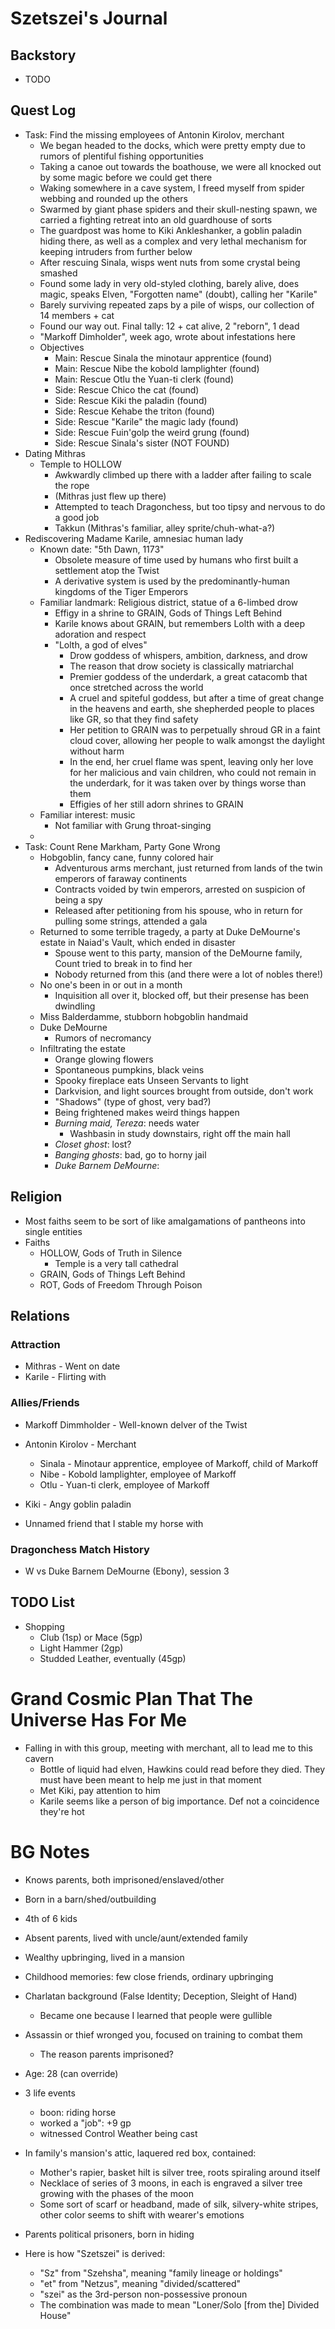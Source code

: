 # Szetszei's Journal

## Backstory
- TODO

## Quest Log
- Task: Find the missing employees of Antonin Kirolov, merchant
    - We began headed to the docks, which were pretty empty due to rumors of plentiful fishing opportunities
    - Taking a canoe out towards the boathouse, we were all knocked out by some magic before we could get there
    - Waking somewhere in a cave system, I freed myself from spider webbing and rounded up the others
    - Swarmed by giant phase spiders and their skull-nesting spawn, we carried a fighting retreat into an old guardhouse of sorts
    - The guardpost was home to Kiki Ankleshanker, a goblin paladin hiding there, as well as a complex and very lethal mechanism for keeping intruders from further below
    - After rescuing Sinala, wisps went nuts from some crystal being smashed
    - Found some lady in very old-styled clothing, barely alive, does magic, speaks Elven, "Forgotten name" (doubt), calling her "Karile"
    - Barely surviving repeated zaps by a pile of wisps, our collection of 14 members + cat
    - Found our way out. Final tally: 12 + cat alive, 2 "reborn", 1 dead
    - "Markoff Dimholder", week ago, wrote about infestations here
    - Objectives
        - Main: Rescue Sinala the minotaur apprentice (found)
        - Main: Rescue Nibe the kobold lamplighter (found)
        - Main: Rescue Otlu the Yuan-ti clerk (found)
        - Side: Rescue Chico the cat (found)
        - Side: Rescue Kiki the paladin (found)
        - Side: Rescue Kehabe the triton (found)
        - Side: Rescue "Karile" the magic lady (found)
        - Side: Rescue Fuin'golp the weird grung (found)
        - Side: Rescue Sinala's sister (NOT FOUND)
- Dating Mithras
    - Temple to HOLLOW
        - Awkwardly climbed up there with a ladder after failing to scale the rope
        - (Mithras just flew up there)
        - Attempted to teach Dragonchess, but too tipsy and nervous to do a good job
        - Takkun (Mithras's familiar, alley sprite/chuh-what-a?)
- Rediscovering Madame Karile, amnesiac human lady
    - Known date: "5th Dawn, 1173"
        - Obsolete measure of time used by humans who first built a settlement atop the Twist
        - A derivative system is used by the predominantly-human kingdoms of the Tiger Emperors
    - Familiar landmark: Religious district, statue of a 6-limbed drow
        - Effigy in a shrine to GRAIN, Gods of Things Left Behind
        - Karile knows about GRAIN, but remembers Lolth with a deep adoration and respect
        - "Lolth, a god of elves"
            - Drow goddess of whispers, ambition, darkness, and drow
            - The reason that drow society is classically matriarchal
            - Premier goddess of the underdark, a great catacomb that once stretched across the world
            - A cruel and spiteful goddess, but after a time of great change in the heavens and earth, she shepherded people to places like GR, so that they find safety
            - Her petition to GRAIN was to perpetually shroud GR in a faint cloud cover, allowing her people to walk amongst the daylight without harm
            - In the end, her cruel flame was spent, leaving only her love for her malicious and vain children, who could not remain in the underdark, for it was taken over by things worse than them
            - Effigies of her still adorn shrines to GRAIN
    - Familiar interest: music
        - Not familiar with Grung throat-singing
    - 
- Task: Count Rene Markham, Party Gone Wrong
    - Hobgoblin, fancy cane, funny colored hair
        - Adventurous arms merchant, just returned from lands of the twin emperors of faraway continents
        - Contracts voided by twin emperors, arrested on suspicion of being a spy
        - Released after petitioning from his spouse, who in return for pulling some strings, attended a gala
    - Returned to some terrible tragedy, a party at Duke DeMourne's estate in Naiad's Vault, which ended in disaster
        - Spouse went to this party, mansion of the DeMourne family, Count tried to break in to find her
        - Nobody returned from this (and there were a lot of nobles there!)
    - No one's been in or out in a month
        - Inquisition all over it, blocked off, but their presense has been dwindling
    - Miss Balderdamme, stubborn hobgoblin handmaid
    - Duke DeMourne
        - Rumors of necromancy
    - Infiltrating the estate
        - Orange glowing flowers
        - Spontaneous pumpkins, black veins
        - Spooky fireplace eats Unseen Servants to light
        - Darkvision, and light sources brought from outside, don't work
        - "Shadows" (type of ghost, very bad?)
        - Being frightened makes weird things happen
        - *Burning maid, Tereza*: needs water
            - Washbasin in study downstairs, right off the main hall
        - *Closet ghost*: lost?
        - *Banging ghosts*: bad, go to horny jail
        - *Duke Barnem DeMourne*: 

## Religion
- Most faiths seem to be sort of like amalgamations of pantheons into single entities
- Faiths
    - HOLLOW, Gods of Truth in Silence
        - Temple is a very tall cathedral
    - GRAIN, Gods of Things Left Behind
    - ROT, Gods of Freedom Through Poison

## Relations
### Attraction
- Mithras - Went on date
- Karile - Flirting with

### Allies/Friends
- Markoff Dimmholder - Well-known delver of the Twist
- Antonin Kirolov - Merchant
    - Sinala - Minotaur apprentice, employee of Markoff, child of Markoff
    - Nibe - Kobold lamplighter, employee of Markoff
    - Otlu - Yuan-ti clerk, employee of Markoff
- Kiki - Angy goblin paladin

- Unnamed friend that I stable my horse with

### Dragonchess Match History
- W vs Duke Barnem DeMourne (Ebony), session 3

## TODO List
- Shopping
    - Club (1sp) or Mace (5gp)
    - Light Hammer (2gp)
    - Studded Leather, eventually (45gp)

# Grand Cosmic Plan That The Universe Has For Me
- Falling in with this group, meeting with merchant, all to lead me to this cavern
    - Bottle of liquid had elven, Hawkins could read before they died. They must have been meant to help me just in that moment
    - Met Kiki, pay attention to him
    - Karile seems like a person of big importance. Def not a coincidence they're hot

# BG Notes
- Knows parents, both imprisoned/enslaved/other
- Born in a barn/shed/outbuilding
- 4th of 6 kids
- Absent parents, lived with uncle/aunt/extended family
- Wealthy upbringing, lived in a mansion
- Childhood memories: few close friends, ordinary upbringing
- Charlatan background (False Identity; Deception, Sleight of Hand)
    - Became one because I learned that people were gullible
- Assassin or thief wronged you, focused on training to combat them
    - The reason parents imprisoned?
- Age: 28 (can override)
- 3 life events
    - boon: riding horse
    - worked a "job": +9 gp
    - witnessed Control Weather being cast

- In family's mansion's attic, laquered red box, contained:
    - Mother's rapier, basket hilt is silver tree, roots spiraling around itself
    - Necklace of series of 3 moons, in each is engraved a silver tree growing with the phases of the moon
    - Some sort of scarf or headband, made of silk, silvery-white stripes, other color seems to shift with wearer's emotions

- Parents political prisoners, born in hiding

- Here is how "Szetszei" is derived:
    - "Sz" from "Szehsha", meaning "family lineage or holdings"
    - "et" from "Netzus", meaning "divided/scattered"
    - "szei" as the 3rd-person non-possessive pronoun
    - The combination was made to mean "Loner/Solo [from the] Divided House"
